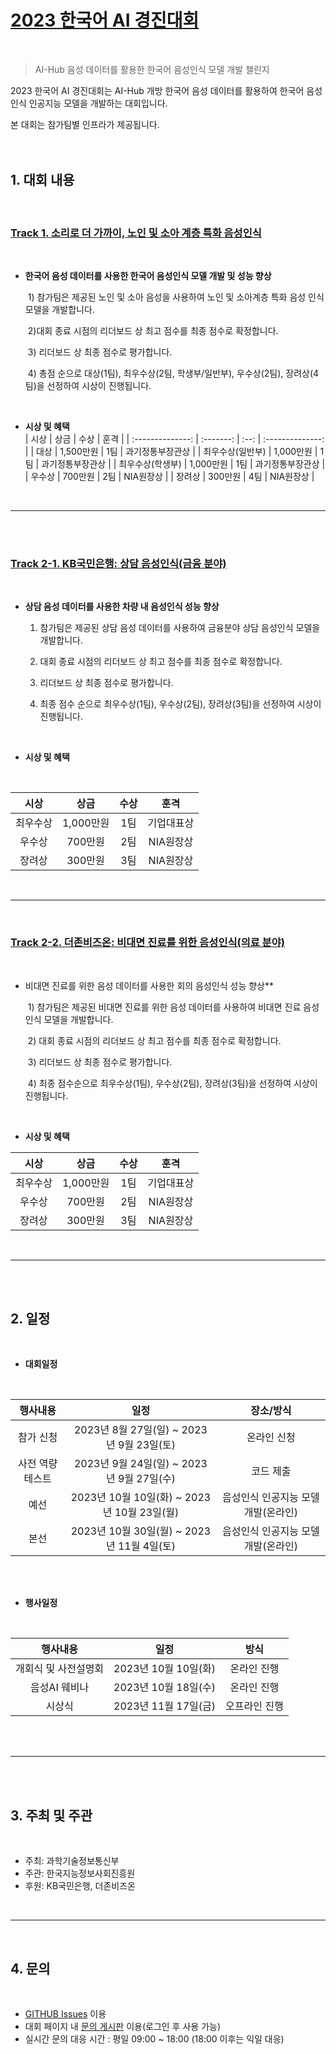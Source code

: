 # [2023 한국어 AI 경진대회](  https://competition.aihub.or.kr/2023) <br/>

  <br/>   

> AI-Hub 음성 데이터를 활용한 한국어 음성인식 모델 개발 챌린지  <br/>  

2023 한국어 AI 경진대회는 AI-Hub 개방 한국어 음성 데이터를 활용하여 한국어 음성인식 인공지능 모델을 개발하는 대회입니다.  <br/>  

본 대회는 참가팀별 인프라가 제공됩니다.  <br/>  
<br/>    

## 1. 대회 내용  

<br/>  

### [Track 1. 소리로 더 가까이, 노인 및 소아 계층 특화 음성인식](https://competition.aihub.or.kr/hackathon/scheduleDetail/6)

<br/>  

- **한국어 음성 데이터를 사용한 한국어 음성인식 모델 개발 및 성능 향상**   
  
  ​	1) 참가팀은 제공된 노인 및 소아 음성을 사용하여 노인 및 소아계층 특화 음성 인식 모델을 개발합니다.  
  
  ​	2)대회 종료 시점의 리더보드 상 최고 점수를 최종 점수로 확정합니다.  
  
  ​	3) 리더보드 상 최종 점수로 평가합니다.  
  
  ​	4) 총점 순으로 대상(1팀), 최우수상(2팀, 학생부/일반부), 우수상(2팀), 장려상(4팀)을 선정하여 시상이 진행됩니다.  
  
    
  

<br/>  


* **시상 및 혜택**  
|       시상       |   상금    | 수상 |       훈격       |
| :--------------: | :-------: | :--: | :--------------: |
|       대상       | 1,500만원 | 1팀  | 과기정통부장관상 |
| 최우수상(일반부) | 1,000만원 | 1팀  | 과기정통부장관상 |
| 최우수상(학생부) | 1,000만원 | 1팀  | 과기정통부장관상 |
|      우수상      |  700만원  | 2팀  |    NIA원장상     |
|      장려상      |  300만원  | 4팀  |    NIA원장상     |

  

<br/>  

---

<br/>  


<br/>  

### [Track 2-1. KB국민은행: 상담 음성인식(금융 분야)](https://competition.aihub.or.kr/hackathon/scheduleDetail/7)

<br/>  

* **상담 음성 데이터를 사용한 차량 내  음성인식 성능 향상** 
  
    1) 참가팀은 제공된 상담 음성 데이터를 사용하여 금융분야 상담 음성인식 모델을 개발합니다.
  
    2) 대회 종료 시점의 리더보드 상 최고 점수를 최종 점수로 확정합니다.
  
    3) 리더보드 상 최종 점수로 평가합니다.
  
    4) 최종 점수 순으로 최우수상(1팀), 우수상(2팀), 장려상(3팀)을 선정하여 시상이 진행됩니다.
  
  

<br/>  
    

* **시상 및 혜택**
  
  

<br/>  

|   시상   |   상금    | 수상 |    훈격    |
| :------: | :-------: | :--: | :--------: |
| 최우수상 | 1,000만원 | 1팀  | 기업대표상 |
|  우수상  |  700만원  | 2팀  | NIA원장상  |
|  장려상  |  300만원  | 3팀  | NIA원장상  |

  

<br/>  

---


<br/>  


### [Track 2-2. 더존비즈온: 비대면 진료를 위한 음성인식(의료 분야)](https://competition.aihub.or.kr/hackathon/scheduleDetail/8)

<br/>  

- 비대면 진료를 위한 음성 데이터를 사용한 회의 음성인식 성능 향상**
  
  ​	1) 참가팀은 제공된 비대면 진료를 위한 음성 데이터를 사용하여 비대면 진료 음성 인식 모델을 개발합니다.
  
  ​	2) 대회 종료 시점의 리더보드 상 최고 점수를 최종 점수로 확정합니다.
  
  ​	3) 리더보드 상 최종 점수로 평가합니다.
  
  ​	4) 최종 점수순으로 최우수상(1팀), 우수상(2팀), 장려상(3팀)을 선정하여 시상이 진행됩니다.
  
  

<br/>  
    
    

* **시상 및 혜택**
  
|   시상   |   상금    | 수상 |    훈격    |
| :------: | :-------: | :--: | :--------: |
| 최우수상 | 1,000만원 | 1팀  | 기업대표상 |
|  우수상  |  700만원  | 2팀  | NIA원장상  |
|  장려상  |  300만원  | 3팀  | NIA원장상  |

  

<br/>  


---

<br/>  

<br/>  

  

  

## 2. 일정


<br/>  


* **대회일정**

<br/>  

|    행사내용     |                    일정                     |              장소/방식              |
| :-------------: | :-----------------------------------------: | :---------------------------------: |
|    참가 신청    |  2023년 8월 27일(일) ~ 2023년 9월 23일(토)  |             온라인 신청             |
| 사전 역량테스트 |  2023년 9월 24일(일) ~ 2023년 9월 27일(수)  |              코드 제출              |
|      예선       | 2023년 10월 10일(화) ~ 2023년 10월 23일(월) | 음성인식 인공지능 모델 개발(온라인) |
|      본선       | 2023년 10월 30일(월) ~ 2023년 11월 4일(토)  | 음성인식 인공지능 모델 개발(온라인) |

  

<br/>  

<br/>  

* **행사일정**

<br/>  

|       행사내용       |         일정         |     방식      |
| :------------------: | :------------------: | :-----------: |
| 개회식 및 사전설명회 | 2023년 10월 10일(화) |  온라인 진행  |
|    음성AI 웨비나     | 2023년 10월 18일(수) |  온라인 진행  |
|        시상식        | 2023년 11월 17일(금) | 오프라인 진행 |



<br/>  

<br/>  

  

---



   


<br/>  

<br/>  


## 3. 주최 및 주관

<br/>  

* 주최: 과학기술정보통신부
* 주관: 한국지능정보사회진흥원
* 후원: KB국민은행, 더존비즈온
  
  
  
  

<br/>

---

<br/>  

  


## 4. 문의 

<br/>  

* [GITHUB Issues](https://github.com/KoreanAI2022/2023-Korean-AI-Competition/issues) 이용
* 대회 페이지 내 [문의 게시판](https://competition.aihub.or.kr/hackathon/scheduleDetail/6) 이용(로그인 후 사용 가능)
* 실시간 문의 대응 시간 : 평일 09:00 ~ 18:00 (18:00 이후는 익일 대응)

